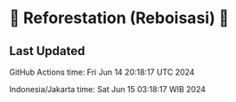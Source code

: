 
# 🌳 Reforestation (Reboisasi) 🌲

## Last Updated

GitHub Actions time: Fri Jun 14 20:18:17 UTC 2024

Indonesia/Jakarta time: Sat Jun 15 03:18:17 WIB 2024
